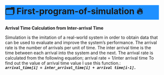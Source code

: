 <h1 style="background-color:DodgerBlue;"> 
    🗂️  First-program-of-simulation  🔥
    </h1>
<b> Arrival Time Calculation from Inter-arrival Time </b>

Simulation is the imitation of a real-world system in order to obtain data that can be used to evaluate and improve the system’s performance.
The arrival rate is the number of arrivals per unit of time.
The inter arrival time is the time between each arrival into the system and the next.
The arrival rate is calculated from the following equation; arrival rate = 1/inter arrival time 
To find out the value of arrival time value I use this function.: <br/>
       ***`arrival_time[i] = inter_arrival_time[i] + arrival time[i-1].`***<br/><br/><br/>

